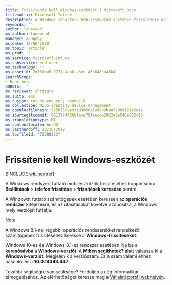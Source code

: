 ```yaml
---
title: Frissítenie kell Windows-eszközét | Microsoft Docs
titlesuffix: Microsoft Intune
description: A Windows rendszerű mobileszközök esetében frissítenie kell az eszközt.
keywords: ''
author: lenewsad
ms.author: lanewsad
manager: dougeby
ms.date: 12/06/2018
ms.topic: article
ms.prod: ''
ms.service: microsoft-intune
ms.subservice: end-user
ms.technology: ''
ms.assetid: 2df6fca5-9731-4ea0-a8ee-45b648caa5b4
searchScope:
- User help
ROBOTS: ''
ms.reviewer: chrisgre
ms.suite: ems
ms.custom: intune-enduser; seodec18
ms.collection: M365-identity-device-management
ms.openlocfilehash: 955b750ae931d3066e1a98a9baa7c989f2142e1b
ms.sourcegitcommit: 9013f7442bbface78feecde2922e8e546a622c16
ms.translationtype: MT
ms.contentlocale: hu-HU
ms.lasthandoff: 10/16/2019
ms.locfileid: "72500223"
---
```

# <a name="you-need-to-update-your-windows-device"></a>Frissítenie kell Windows-eszközét

[!INCLUDE [wit_nextref](includes/end-user-os-update-guidance.md)]

A Windows rendszert futtató mobileszközök frissítéséhez koppintson a **Beállítások** > **telefon frissítése** > **frissítések keresése** pontra.

A Windowst futtató számítógépek esetében keressen az **operációs rendszer** kifejezésre, és az utasításokat követve azonosítsa, a Windows mely verzióját futtatja.

> [!Note]
> A Windows 8.1-nél régebbi operációs rendszerekkel rendelkező számítógépek frissítéséhez keresse a **Windows-frissítéseket**.

Windows 10-es és Windows 8.1-es rendszer esetében írja be a __keresősávba__ a __Windows-verziót__. A __Miben segíthetek?__ alatt válassza ki a __Windows-verziót__. Megjelenik a verziószám. Ez a szám valami ehhez hasonló lesz: __10.0.14393.447__.

További segítségre van szüksége? Forduljon a cég informatikai támogatásához. Az elérhetőségét keresse meg a [Vállalati portál webhelyén](https://go.microsoft.com/fwlink/?linkid=2010980).
